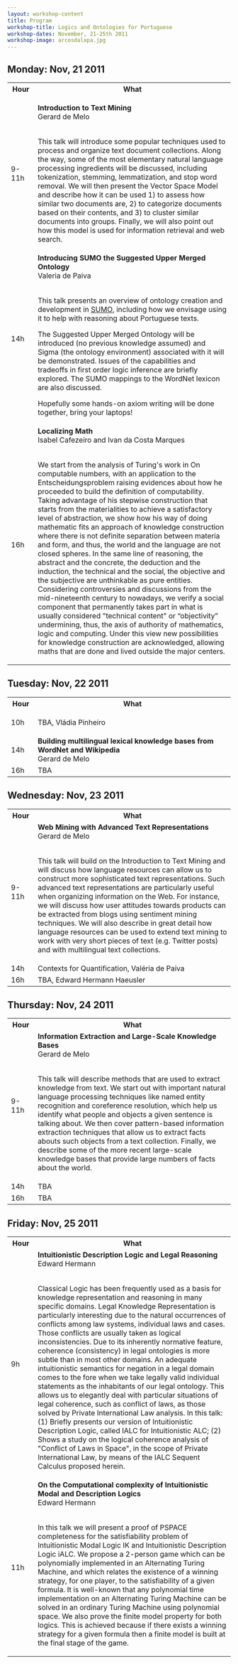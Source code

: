 ```yaml
---
layout: workshop-content
title: Program
workshop-title: Logics and Ontologies for Portuguese
workshop-dates: November, 21-25th 2011
workshop-image: arcosdalapa.jpg
---
```


## Monday: Nov, 21 2011

<table>
<th width="12%">Hour</th><th>What</th>
<tr><td>9-11h</td>
<td>

<b>Introduction to Text Mining</b>
<br/>Gerard de Melo<br/><br/>

This talk will introduce some popular techniques used to process and
organize text document collections.  Along the way, some of the most
elementary natural language processing ingredients will be discussed,
including tokenization, stemming, lemmatization, and stop word
removal. We will then present the Vector Space Model and describe how
it can be used 1) to assess how similar two documents are, 2) to
categorize documents based on their contents, and 3) to cluster
similar documents into groups. Finally, we will also point out how
this model is used for information retrieval and web search.
</td>
</tr>
<tr><td>14h</td>
<td>
<b>Introducing SUMO the Suggested Upper Merged Ontology</b><br/>
Valeria de Paiva<br/><br/>

This talk presents an overview of ontology creation and development in
[SUMO](www.ontologyportal.org), including how we envisage using it to
help with reasoning about Portuguese texts.

The Suggested Upper Merged Ontology will be introduced (no previous
knowledge assumed) and Sigma (the ontology environment) associated
with it will be demonstrated.  Issues of the capabilities and
tradeoffs in first order logic inference are briefly explored.  The
SUMO mappings to the WordNet lexicon are also discussed.

Hopefully some hands-on axiom writing will be done together, bring
your laptops!
</td></tr>
<tr><td>16h</td>
<td>
<b>Localizing Math</b><br/>
Isabel Cafezeiro and Ivan da Costa Marques<br/><br/>

We start from the analysis of Turing's work in On computable numbers,
with an application to the Entscheidungsproblem raising evidences
about how he proceeded to build the definition of computability.
Taking advantage of his stepwise construction that starts from the
materialities to achieve a satisfactory level of abstraction, we show
how his way of doing mathematic fits an approach of knowledge
construction where there is not definite  separation between materia
and form, and thus, the world and the language are not closed spheres.
In the same line of reasoning,  the abstract and the concrete, the
deduction and the induction, the technical and the social, the
objective and the subjective are unthinkable as pure entities.
Considering controversies and discussions from the mid-nineteenth
century to nowadays, we verify a social component that permanently
takes part in what is usually considered "technical content" or
“objectivity” undermining, thus, the axis of authority of mathematics,
logic and computing. Under this view new possibilities for knowledge
construction are acknowledged, allowing maths that are done and lived
outside the major centers.
</td></tr>
</table>

## Tuesday: Nov, 22 2011

<table>
<th width="12%">Hour</th><th>What</th>
<tr><td>10h</td>
<td>

TBA, Vládia Pinheiro

</td>
</tr>
<tr><td>14h</td>
<td>
<b>Building multilingual lexical knowledge bases from WordNet and Wikipedia</b><br/>
Gerard de Melo
</td></tr>
<tr><td>16h</td>
<td>
TBA
</td></tr>
</table>


## Wednesday: Nov, 23 2011

<table>
<th width="12%">Hour</th><th>What</th>
<tr><td>9-11h</td>
<td>
<b>Web Mining with Advanced Text Representations</b>
<br/>Gerard de Melo<br/><br/>

This talk will build on the Introduction to Text Mining and will
discuss how language resources can allow us to construct more
sophisticated text representations. Such advanced text representations
are particularly useful when organizing information on the Web. For
instance, we will discuss how user attitudes towards products can be
extracted from blogs using sentiment mining techniques. We will also
describe in great detail how language resources can be used to extend
text mining to work with very short pieces of text (e.g. Twitter
posts) and with multilingual text collections.
</td>
</tr>
<tr><td>14h</td>
<td>
Contexts for Quantification, Valéria de Paiva
</td></tr>
<tr><td>16h</td>
<td>
TBA, Edward Hermann Haeusler
</td></tr>
</table>

## Thursday: Nov, 24 2011

<table>
<th width="12%">Hour</th><th>What</th>
<tr><td>9-11h</td>
<td>
<b>Information Extraction and Large-Scale Knowledge Bases</b>
<br/>Gerard de Melo<br/><br/>

This talk will describe methods that are used to extract knowledge
from text. We start out with important natural language processing
techniques like named entity recognition and coreference resolution,
which help us identify what people and objects a given sentence is
talking about. We then cover pattern-based information extraction
techniques that allow us to extract facts abouts such objects from a
text collection. Finally, we describe some of the more recent
large-scale knowledge bases that provide large numbers of facts about
the world.
</td>
</tr>
<tr><td>14h</td>
<td>
TBA
</td></tr>
<tr><td>16h</td>
<td>
TBA
</td></tr>
</table>

## Friday: Nov, 25 2011

<table>
<th width="12%">Hour</th><th>What</th>
<tr><td>9h</td>
<td>
<b>Intuitionistic Description Logic and Legal Reasoning</b>
<br/>Edward Hermann<br/><br/>

Classical Logic has been frequently used as a basis for knowledge
representation and reasoning in many specific domains.  Legal
Knowledge Representation is particularly interesting due to the
natural occurrences of conflicts among law systems, individual laws
and cases. Those conflicts are usually taken as logical
inconsistencies. Due to its inherently normative feature, coherence
(consistency) in legal ontologies is more subtle than in most other
domains. An adequate intuitionistic semantics for negation in a legal
domain comes to the fore when we take legally valid individual
statements as the inhabitants of our legal ontology. This allows us to
elegantly deal with particular situations of legal coherence, such as
conflict of laws, as those solved by Private International Law
analysis. In this talk: (1) Briefly presents our version of
Intuitionistic Description Logic, called IALC for Intuitionistic ALC;
(2) Shows a study on the logical coherence analysis of "Conflict of
Laws in Space", in the scope of Private International Law, by means of
the IALC Sequent Calculus proposed herein.

</td>
</tr>
<tr><td>11h</td>
<td>
<b>On the Computational complexity of Intuitionistic Modal and
Description Logics</b>
<br/>
Edward Hermann<br/><br/>

In this talk we will present a proof of PSPACE completeness for the
satisfiability problem of Intuitionistic Modal Logic IK and
Intuitionistic Description Logic iALC. We propose a 2-person
game which can be polynomially implemented in an Alternating Turing
Machine, and which relates the existence of a winning strategy, for
one player, to the satisfiability of a given formula. It is
well-known that any polynomial time implementation on an Alternating
Turing Machine can be solved in an ordinary Turing Machine using
polynomial space. We also prove the finite model property for both
logics. This is achieved because if there exists a winning strategy
for a given formula then a finite model is built at the final stage
of the game.

</td></tr>
</table>
